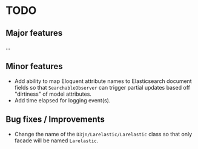 # TODO

## Major features
...

## Minor features
* Add ability to map Eloquent attribute names to Elasticsearch document fields so that `SearchableObserver` can trigger partial updates based off "dirtiness" of model attributes.
* Add time elapsed for logging event(s).

## Bug fixes / Improvements
* Change the name of the `D3jn/Larelastic/Larelastic` class so that only facade will be named `Larelastic`.
